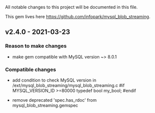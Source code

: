All notable changes to this project will be documented in this file.

This gem lives here https://github.com/infopark/mysql_blob_streaming.

## v2.4.0 - 2021-03-23

### Reason to make changes

- make gem compatible with MySQL version ~> 8.0.1  

### Compatible changes

- add condition to check MySQL version in /ext/mysql_blob_streaming/mysql_blob_streaming.c
  #if MYSQL_VERSION_ID >=80000
    typedef bool my_bool;
  #endif

- remove deprecated 'spec.has_rdoc' from mysql_blob_streaming.gemspec
